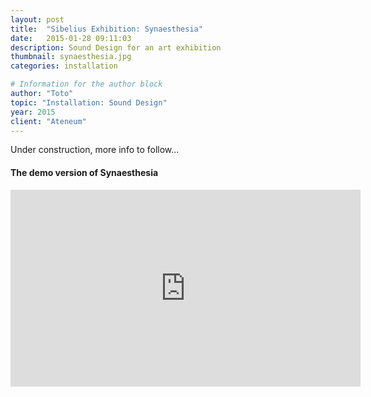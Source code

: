```yaml
---
layout: post
title:  "Sibelius Exhibition: Synaesthesia"
date:   2015-01-28 09:11:03
description: Sound Design for an art exhibition
thumbnail: synaesthesia.jpg
categories: installation

# Information for the author block
author: "Toto"
topic: "Installation: Sound Design"
year: 2015
client: "Ateneum"
---
```


Under construction, more info to follow... 

#### The demo version of Synaesthesia

<iframe width="560" height="315" src="https://www.youtube.com/embed/xOpcwxSpzqo?showinfo=0" frameborder="0" allow="autoplay; encrypted-media" allowfullscreen></iframe>

